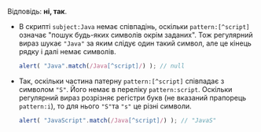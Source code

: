 Відповідь: **ні, так**.

- В скрипті `subject:Java` немає співпадінь, оскільки `pattern:[^script]` означає "пошук будь-яких символів окрім заданих". Тож регулярний вираз шукає `"Java"` за яким слідує один такий символ, але це кінець рядку і далі немає символів.

    ```js run
    alert( "Java".match(/Java[^script]/) ); // null
    ```
- Так, оскільки частина патерну `pattern:[^script]` співпадає з символом `"S"`. Його немає в переліку `pattern:script`. Оскільки регулярний вираз розрізняє регістри букв (не вказаний прапорець `pattern:i`), то для нього `"S"`та `"s"` це різні символи.

    ```js run
    alert( "JavaScript".match(/Java[^script]/) ); // "JavaS"
    ```
